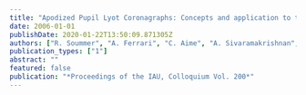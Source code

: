 ```yaml
---
title: "Apodized Pupil Lyot Coronagraphs: Concepts and application to the Gemini Planet Imager"
date: 2006-01-01
publishDate: 2020-01-22T13:50:09.871305Z
authors: ["R. Soummer", "A. Ferrari", "C. Aime", "A. Sivaramakrishnan", "B. R. Oppenheimer", "R. Makidon", "B. Macintosh"]
publication_types: ["1"]
abstract: ""
featured: false
publication: "*Proceedings of the IAU, Colloquium Vol. 200*"
---
```


